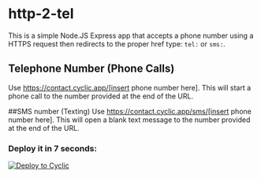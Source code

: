 # http-2-tel

This is a simple Node.JS Express app that accepts a phone number using a HTTPS request then redirects to the proper href type: `tel:` or `sms:`.

## Telephone Number (Phone Calls)
Use https://contact.cyclic.app/[insert phone number here]. This will start a phone call to the number provided at the end of the URL.

##SMS number (Texting)
Use https://contact.cyclic.app/sms/[insert phone number here]. This will open a blank text message to the number provided at the end of the URL.

### Deploy it in 7 seconds: 

[![Deploy to Cyclic](https://deploy.cyclic.app/button.svg)](https://deploy.cyclic.app/)

